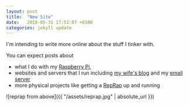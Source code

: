 ```yaml
---
layout: post
title:  "New Site"
date:   2018-05-31 17:51:07 +0100
categories: jekyll update
---
```


I'm intending to write more online about the stuff I tinker with. 

You can expect posts about 
* what I do with my [Raspberry Pi](https://www.raspberrypi.org), 
* websites and servers that I run including [my wife's blog](https://heyworlditshenry.com) and my [email server](https://mail.mfashby.net) 
* more physical projects like getting a [RepRap](https://reprap.org/) up and running

![reprap from above]({{ "/assets/reprap.jpg" | absolute_url }})